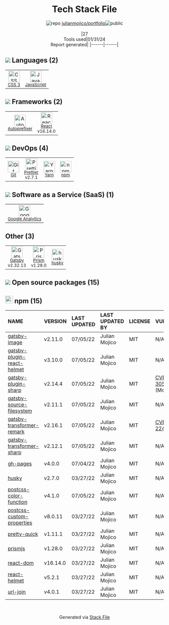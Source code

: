 <!--
&lt;--- Readme.md Snippet without images Start ---&gt;
## Tech Stack
julianmojico/portfolio is built on the following main stack:

- [Google Analytics](http://www.google.com/analytics) – General Analytics
- [React](https://reactjs.org/) – Javascript UI Libraries
- [JavaScript](https://developer.mozilla.org/en-US/docs/Web/JavaScript) – Languages
- [Autoprefixer](https://github.com/postcss/autoprefixer) – CSS Pre-processors / Extensions
- [Gatsby](https://www.gatsbyjs.org) – Static Site Generators
- [Yarn](https://yarnpkg.com/) – Front End Package Manager
- [Prettier](https://prettier.io/) – Code Review
- [Prism](https://prismjs.com/) – Javascript Utilities & Libraries

Full tech stack [here](/techstack.md)

&lt;--- Readme.md Snippet without images End ---&gt;

&lt;--- Readme.md Snippet with images Start ---&gt;
## Tech Stack
julianmojico/portfolio is built on the following main stack:

- <img width='25' height='25' src='https://img.stackshare.io/service/64/cU74ahCn_400x400.jpg' alt='Google Analytics'/> [Google Analytics](http://www.google.com/analytics) – General Analytics
- <img width='25' height='25' src='https://img.stackshare.io/service/1020/OYIaJ1KK.png' alt='React'/> [React](https://reactjs.org/) – Javascript UI Libraries
- <img width='25' height='25' src='https://img.stackshare.io/service/1209/javascript.jpeg' alt='JavaScript'/> [JavaScript](https://developer.mozilla.org/en-US/docs/Web/JavaScript) – Languages
- <img width='25' height='25' src='https://img.stackshare.io/service/2202/72d087642cfce6fef6f2dabec5bf49e8_400x400.png' alt='Autoprefixer'/> [Autoprefixer](https://github.com/postcss/autoprefixer) – CSS Pre-processors / Extensions
- <img width='25' height='25' src='https://img.stackshare.io/service/5472/default_189db484e0770a6101c6a70f0ef0172bc0f8de37.png' alt='Gatsby'/> [Gatsby](https://www.gatsbyjs.org) – Static Site Generators
- <img width='25' height='25' src='https://img.stackshare.io/service/5848/44mC-kJ3.jpg' alt='Yarn'/> [Yarn](https://yarnpkg.com/) – Front End Package Manager
- <img width='25' height='25' src='https://img.stackshare.io/service/7035/default_66f265943abed56bcdbfca1c866a4261b1fbb063.jpg' alt='Prettier'/> [Prettier](https://prettier.io/) – Code Review
- <img width='25' height='25' src='https://img.stackshare.io/service/10010/Screen_Shot_2012-07-31_at_21.57.03__400x400.png' alt='Prism'/> [Prism](https://prismjs.com/) – Javascript Utilities & Libraries

Full tech stack [here](/techstack.md)

&lt;--- Readme.md Snippet with images End ---&gt;
-->
<div align="center">

# Tech Stack File
![](https://img.stackshare.io/repo.svg "repo") [julianmojico/portfolio](https://github.com/julianmojico/portfolio)![](https://img.stackshare.io/public_badge.svg "public")
<br/><br/>
|27<br/>Tools used|01/31/24 <br/>Report generated|
|------|------|
</div>

## <img src='https://img.stackshare.io/languages.svg'/> Languages (2)
<table><tr>
  <td align='center'>
  <img width='36' height='36' src='https://img.stackshare.io/service/6727/css.png' alt='CSS 3'>
  <br>
  <sub><a href="https://developer.mozilla.org/en-US/docs/Web/CSS/CSS3">CSS 3</a></sub>
  <br>
  <sub></sub>
</td>

<td align='center'>
  <img width='36' height='36' src='https://img.stackshare.io/service/1209/javascript.jpeg' alt='JavaScript'>
  <br>
  <sub><a href="https://developer.mozilla.org/en-US/docs/Web/JavaScript">JavaScript</a></sub>
  <br>
  <sub></sub>
</td>

</tr>
</table>

## <img src='https://img.stackshare.io/frameworks.svg'/> Frameworks (2)
<table><tr>
  <td align='center'>
  <img width='36' height='36' src='https://img.stackshare.io/service/2202/72d087642cfce6fef6f2dabec5bf49e8_400x400.png' alt='Autoprefixer'>
  <br>
  <sub><a href="https://github.com/postcss/autoprefixer">Autoprefixer</a></sub>
  <br>
  <sub></sub>
</td>

<td align='center'>
  <img width='36' height='36' src='https://img.stackshare.io/service/1020/OYIaJ1KK.png' alt='React'>
  <br>
  <sub><a href="https://reactjs.org/">React</a></sub>
  <br>
  <sub>v16.14.0</sub>
</td>

</tr>
</table>

## <img src='https://img.stackshare.io/devops.svg'/> DevOps (4)
<table><tr>
  <td align='center'>
  <img width='36' height='36' src='https://img.stackshare.io/service/1046/git.png' alt='Git'>
  <br>
  <sub><a href="http://git-scm.com/">Git</a></sub>
  <br>
  <sub></sub>
</td>

<td align='center'>
  <img width='36' height='36' src='https://img.stackshare.io/service/7035/default_66f265943abed56bcdbfca1c866a4261b1fbb063.jpg' alt='Prettier'>
  <br>
  <sub><a href="https://prettier.io/">Prettier</a></sub>
  <br>
  <sub>v2.7.1</sub>
</td>

<td align='center'>
  <img width='36' height='36' src='https://img.stackshare.io/service/5848/44mC-kJ3.jpg' alt='Yarn'>
  <br>
  <sub><a href="https://yarnpkg.com/">Yarn</a></sub>
  <br>
  <sub></sub>
</td>

<td align='center'>
  <img width='36' height='36' src='https://img.stackshare.io/service/1120/lejvzrnlpb308aftn31u.png' alt='npm'>
  <br>
  <sub><a href="https://www.npmjs.com/">npm</a></sub>
  <br>
  <sub></sub>
</td>

</tr>
</table>

## <img src='https://img.stackshare.io/saas.svg'/> Software as a Service (SaaS) (1)
<table><tr>
  <td align='center'>
  <img width='36' height='36' src='https://img.stackshare.io/service/64/cU74ahCn_400x400.jpg' alt='Google Analytics'>
  <br>
  <sub><a href="http://www.google.com/analytics">Google Analytics</a></sub>
  <br>
  <sub></sub>
</td>

</tr>
</table>

## Other (3)
<table><tr>
  <td align='center'>
  <img width='36' height='36' src='https://img.stackshare.io/service/5472/default_189db484e0770a6101c6a70f0ef0172bc0f8de37.png' alt='Gatsby'>
  <br>
  <sub><a href="https://www.gatsbyjs.org">Gatsby</a></sub>
  <br>
  <sub>v2.32.13</sub>
</td>

<td align='center'>
  <img width='36' height='36' src='https://img.stackshare.io/service/10010/Screen_Shot_2012-07-31_at_21.57.03__400x400.png' alt='Prism'>
  <br>
  <sub><a href="https://prismjs.com/">Prism</a></sub>
  <br>
  <sub>v1.28.0</sub>
</td>

<td align='center'>
  <img width='36' height='36' src='https://img.stackshare.io/service/9527/5502029.jpeg' alt='husky'>
  <br>
  <sub><a href="https://github.com/typicode/husky">husky</a></sub>
  <br>
  <sub></sub>
</td>

</tr>
</table>


## <img src='https://img.stackshare.io/group.svg' /> Open source packages (15)</h2>

## <img width='24' height='24' src='https://img.stackshare.io/service/1120/lejvzrnlpb308aftn31u.png'/> npm (15)

|NAME|VERSION|LAST UPDATED|LAST UPDATED BY|LICENSE|VULNERABILITIES|
|:------|:------|:------|:------|:------|:------|
|[gatsby-image](https://www.npmjs.com/gatsby-image)|v2.11.0|07/05/22|Julian Mojico |MIT|N/A|
|[gatsby-plugin-react-helmet](https://www.npmjs.com/gatsby-plugin-react-helmet)|v3.10.0|07/05/22|Julian Mojico |MIT|N/A|
|[gatsby-plugin-sharp](https://www.npmjs.com/gatsby-plugin-sharp)|v2.14.4|07/05/22|Julian Mojico |MIT|[CVE-2023-30548](https://github.com/advisories/GHSA-h2pm-378c-pcxx) (Moderate)|
|[gatsby-source-filesystem](https://www.npmjs.com/gatsby-source-filesystem)|v2.11.1|07/05/22|Julian Mojico |MIT|N/A|
|[gatsby-transformer-remark](https://www.npmjs.com/gatsby-transformer-remark)|v2.16.1|07/05/22|Julian Mojico |MIT|[CVE-2023-22491](https://github.com/advisories/GHSA-7ch4-rr99-cqcw) (High)|
|[gatsby-transformer-sharp](https://www.npmjs.com/gatsby-transformer-sharp)|v2.12.1|07/05/22|Julian Mojico |MIT|N/A|
|[gh-pages](https://www.npmjs.com/gh-pages)|v4.0.0|07/04/22|Julian Mojico |MIT|N/A|
|[husky](https://www.npmjs.com/husky)|v2.7.0|03/27/22|Julian Mojico |MIT|N/A|
|[postcss-color-function](https://www.npmjs.com/postcss-color-function)|v4.1.0|07/05/22|Julian Mojico |MIT|N/A|
|[postcss-custom-properties](https://www.npmjs.com/postcss-custom-properties)|v8.0.11|03/27/22|Julian Mojico |MIT|N/A|
|[pretty-quick](https://www.npmjs.com/pretty-quick)|v1.11.1|03/27/22|Julian Mojico |MIT|N/A|
|[prismjs](https://www.npmjs.com/prismjs)|v1.28.0|03/27/22|Julian Mojico |MIT|N/A|
|[react-dom](https://www.npmjs.com/react-dom)|v16.14.0|03/27/22|Julian Mojico |MIT|N/A|
|[react-helmet](https://www.npmjs.com/react-helmet)|v5.2.1|03/27/22|Julian Mojico |MIT|N/A|
|[url-join](https://www.npmjs.com/url-join)|v4.0.1|03/27/22|Julian Mojico |MIT|N/A|

<br/>
<div align='center'>

Generated via [Stack File](https://github.com/marketplace/stack-file)
